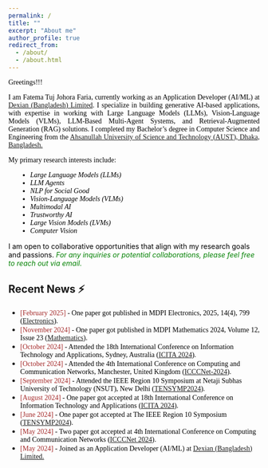```yaml
---
permalink: /
title: ""
excerpt: "About me"
author_profile: true
redirect_from: 
  - /about/
  - /about.html
---
```


<span style="color:black; font-family:Georgia">Greetings!!!</span>


<p style="text-align:justify; color:black; font-family:Georgia">I am  Fatema Tuj Johora Faria, currently working as an Application Developer (AI/ML) at <a href="https://www.linkedin.com/company/dexiansolutions/">Dexian (Bangladesh) Limited</a>. I specialize in building generative AI-based applications, with expertise in working with Large Language Models (LLMs), Vision-Language Models (VLMs), LLM-Based Multi-Agent Systems, and Retrieval-Augmented Generation (RAG) solutions. I completed my Bachelor’s degree in Computer Science and Engineering from the <a href="https://aust.edu/">Ahsanullah University of Science and Technology (AUST), Dhaka, Bangladesh.</a>
</p>


<p style="text-align:justify; color:black; font-family:Georgia">
My primary research interests include:
<ul style="color:black; font-family:Georgia; margin-left: 20px;">
    <li><em>Large Language Models (LLMs)</em></li>
    <li><em>LLM Agents</em></li>
     <li><em>NLP for Social Good</em></li>
    <li><em>Vision-Language Models (VLMs)</em></li>
    <li><em>Multimodal AI</em></li>
    <li><em>Trustworthy AI</em></li>
    <li><em>Large Vision Models (LVMs)</em></li>
    <li><em>Computer Vision</em></li>
</ul>
</p>

<p style="color:black; display:inline;">I am open to collaborative opportunities that align with my research goals and passions. <span style="color:green; display:inline;"><em> For any inquiries or potential collaborations, please feel free to reach out via email.</em></span> </p> 

## Recent News ⚡
+ <span style="font-family:Monaco; color:black;"><span style="color:brown">[February 2025]</span> -  One paper got published in MDPI Electronics, 2025, 14(4), 799 ([Electronics](https://www.mdpi.com/journal/electronics)). 
+ <span style="font-family:Monaco; color:black;"><span style="color:brown">[November 2024]</span> -  One paper got published in MDPI Mathematics 2024, Volume 12, Issue 23 ([Mathematics](https://www.mdpi.com/journal/mathematics)). 
+ <span style="font-family:Monaco; color:black;"><span style="color:brown">[October 2024]</span> - Attended the 18th International Conference on Information Technology and Applications, Sydney, Australia ([ICITA 2024](https://icita.world/?__im-rgVYHazg=104405410931315538#/)). 
+ <span style="font-family:Monaco; color:black;"><span style="color:brown">[October 2024]</span> - Attended the 4th International Conference on Computing and Communication Networks, Manchester, United Kingdom ([ICCCNet-2024](https://icccn.co.uk/)). 
+ <span style="font-family:Monaco; color:black;"><span style="color:brown">[September 2024]</span> - Attended the IEEE Region 10 Symposium at Netaji Subhas University of Technology (NSUT), New Delhi ([TENSYMP2024](https://ieeedelhi-tensymp2024.org/)). 
+ <span style="font-family:Monaco; color:black;"><span style="color:brown">[August 2024]</span> -  One paper got accepted at 18th International Conference on Information Technology and Applications ([ICITA 2024](https://www.icita.world/#/)). 
+ <span style="font-family:Monaco; color:black;"><span style="color:brown">[June 2024]</span> -  One paper got accepted at The IEEE Region 10 Symposium ([TENSYMP2024](https://ieeedelhi-tensymp2024.org/)). 
+ <span style="font-family:Monaco; color:black;"><span style="color:brown">[May 2024]</span> -  Two paper got accepted at 4th International Conference on Computing and Communication Networks ([ICCCNet 2024](https://icccn.co.uk/)). 
+ <span style="font-family:Monaco; color:black;"><span style="color:brown">[May 2024]</span> -  Joined as an Application Developer (AI/ML) at [Dexian (Bangladesh) Limited.](https://www.linkedin.com/company/dexiansolutions/)

